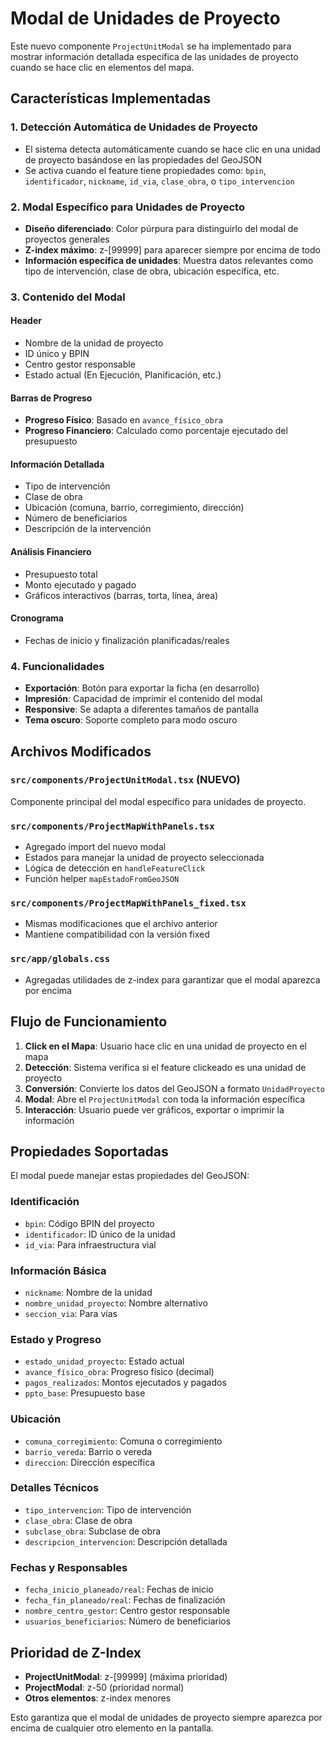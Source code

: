 # Modal de Unidades de Proyecto

Este nuevo componente `ProjectUnitModal` se ha implementado para mostrar información detallada específica de las unidades de proyecto cuando se hace clic en elementos del mapa.

## Características Implementadas

### 1. Detección Automática de Unidades de Proyecto

- El sistema detecta automáticamente cuando se hace clic en una unidad de proyecto basándose en las propiedades del GeoJSON
- Se activa cuando el feature tiene propiedades como: `bpin`, `identificador`, `nickname`, `id_via`, `clase_obra`, o `tipo_intervencion`

### 2. Modal Específico para Unidades de Proyecto

- **Diseño diferenciado**: Color púrpura para distinguirlo del modal de proyectos generales
- **Z-index máximo**: z-[99999] para aparecer siempre por encima de todo
- **Información específica de unidades**: Muestra datos relevantes como tipo de intervención, clase de obra, ubicación específica, etc.

### 3. Contenido del Modal

#### Header

- Nombre de la unidad de proyecto
- ID único y BPIN
- Centro gestor responsable
- Estado actual (En Ejecución, Planificación, etc.)

#### Barras de Progreso

- **Progreso Físico**: Basado en `avance_físico_obra`
- **Progreso Financiero**: Calculado como porcentaje ejecutado del presupuesto

#### Información Detallada

- Tipo de intervención
- Clase de obra
- Ubicación (comuna, barrio, corregimiento, dirección)
- Número de beneficiarios
- Descripción de la intervención

#### Análisis Financiero

- Presupuesto total
- Monto ejecutado y pagado
- Gráficos interactivos (barras, torta, línea, área)

#### Cronograma

- Fechas de inicio y finalización planificadas/reales

### 4. Funcionalidades

- **Exportación**: Botón para exportar la ficha (en desarrollo)
- **Impresión**: Capacidad de imprimir el contenido del modal
- **Responsive**: Se adapta a diferentes tamaños de pantalla
- **Tema oscuro**: Soporte completo para modo oscuro

## Archivos Modificados

### `src/components/ProjectUnitModal.tsx` (NUEVO)

Componente principal del modal específico para unidades de proyecto.

### `src/components/ProjectMapWithPanels.tsx`

- Agregado import del nuevo modal
- Estados para manejar la unidad de proyecto seleccionada
- Lógica de detección en `handleFeatureClick`
- Función helper `mapEstadoFromGeoJSON`

### `src/components/ProjectMapWithPanels_fixed.tsx`

- Mismas modificaciones que el archivo anterior
- Mantiene compatibilidad con la versión fixed

### `src/app/globals.css`

- Agregadas utilidades de z-index para garantizar que el modal aparezca por encima

## Flujo de Funcionamiento

1. **Click en el Mapa**: Usuario hace clic en una unidad de proyecto en el mapa
2. **Detección**: Sistema verifica si el feature clickeado es una unidad de proyecto
3. **Conversión**: Convierte los datos del GeoJSON a formato `UnidadProyecto`
4. **Modal**: Abre el `ProjectUnitModal` con toda la información específica
5. **Interacción**: Usuario puede ver gráficos, exportar o imprimir la información

## Propiedades Soportadas

El modal puede manejar estas propiedades del GeoJSON:

### Identificación

- `bpin`: Código BPIN del proyecto
- `identificador`: ID único de la unidad
- `id_via`: Para infraestructura vial

### Información Básica

- `nickname`: Nombre de la unidad
- `nombre_unidad_proyecto`: Nombre alternativo
- `seccion_via`: Para vías

### Estado y Progreso

- `estado_unidad_proyecto`: Estado actual
- `avance_físico_obra`: Progreso físico (decimal)
- `pagos_realizados`: Montos ejecutados y pagados
- `ppto_base`: Presupuesto base

### Ubicación

- `comuna_corregimiento`: Comuna o corregimiento
- `barrio_vereda`: Barrio o vereda
- `direccion`: Dirección específica

### Detalles Técnicos

- `tipo_intervencion`: Tipo de intervención
- `clase_obra`: Clase de obra
- `subclase_obra`: Subclase de obra
- `descripcion_intervencion`: Descripción detallada

### Fechas y Responsables

- `fecha_inicio_planeado/real`: Fechas de inicio
- `fecha_fin_planeado/real`: Fechas de finalización
- `nombre_centro_gestor`: Centro gestor responsable
- `usuarios_beneficiarios`: Número de beneficiarios

## Prioridad de Z-Index

- **ProjectUnitModal**: z-[99999] (máxima prioridad)
- **ProjectModal**: z-50 (prioridad normal)
- **Otros elementos**: z-index menores

Esto garantiza que el modal de unidades de proyecto siempre aparezca por encima de cualquier otro elemento en la pantalla.
